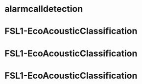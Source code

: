 # alarmcalldetection
# FSL1-EcoAcousticClassification
# FSL1-EcoAcousticClassification
# FSL1-EcoAcousticClassification
